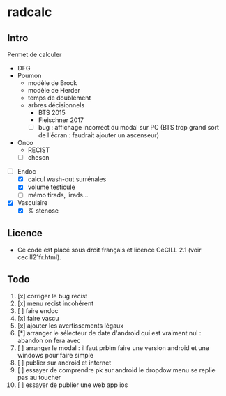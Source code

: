 ﻿# radcalc

## Intro

Permet de calculer
* DFG
* Poumon
    * modèle de Brock
    * modèle de Herder
    * temps de doublement
    * arbres décisionnels
        * BTS 2015
        * Fleischner 2017
        * [ ] bug : affichage incorrect du modal sur PC (BTS trop grand sort de l'écran : faudrait ajouter un ascenseur)
* Onco
    * RECIST
    * [ ] cheson
* [ ] Endoc
    * [x] calcul wash-out surrénales
    * [x] volume testicule
    * [ ] mémo tirads, lirads...
* [x] Vasculaire
    * [x] % sténose

## Licence
* Ce code est placé sous droit français et licence CeCILL 2.1 (voir cecill21fr.html).

## Todo
1. [x] corriger le bug recist
1. [x] menu recist incohérent
1. [ ] faire endoc
1. [x] faire vascu
1. [x] ajouter les avertissements légaux
1. [*] arranger le sélecteur de date d'android qui est vraiment nul : abandon on fera avec
1. [ ] arranger le modal : il faut prblm faire une version android et une windows pour faire simple
1. [ ] publier sur android et internet
1. [ ] essayer de comprendre pk sur android le dropdow menu se replie pas au toucher
1. [ ] essayer de publier une web app ios
